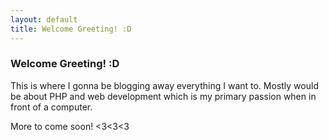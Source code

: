 ```yaml
---
layout: default
title: Welcome Greeting! :D
---
```


### Welcome Greeting! :D

This is where I gonna be blogging away everything I want to. Mostly would be about PHP and web development which is my primary passion when in front of a computer.

More to come soon! <3<3<3 